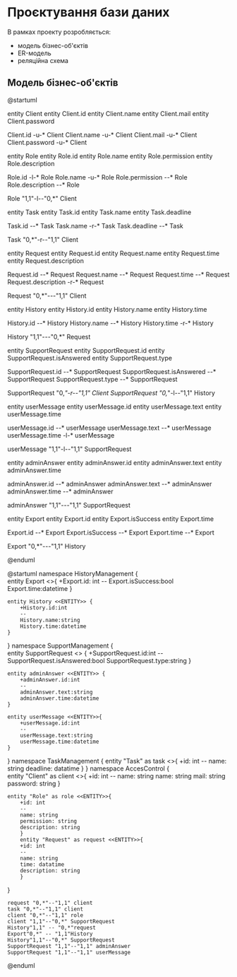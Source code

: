 # Проєктування бази даних

В рамках проекту розробляється: 
- модель бізнес-об'єктів 
- ER-модель
- реляційна схема

## Модель бізнес-об'єктів

@startuml

entity Client
entity Client.id
entity Client.name
entity Client.mail
entity Client.password

Client.id -u-* Client
Client.name -u-* Client
Client.mail -u-* Client
Client.password -u-* Client

entity Role
entity Role.id
entity Role.name
entity Role.permission
entity Role.description

Role.id -l-* Role
Role.name -u-* Role
Role.permission --* Role
Role.description --* Role

Role "1,1"-l--"0,*" Client

entity Task
entity Task.id
entity Task.name
entity Task.deadline

Task.id --* Task
Task.name -r-* Task
Task.deadline --* Task

Task "0,*"-r--"1,1" Client

entity Request
entity Request.id
entity Request.name
entity Request.time
entity Request.description

Request.id --* Request
Request.name --* Request
Request.time --* Request
Request.description -r-* Request

Request "0,*"---"1,1" Client

entity History
entity History.id
entity History.name
entity History.time

History.id --* History
History.name --* History
History.time -r-* History

History "1,1"---"0,*" Request

entity SupportRequest
entity SupportRequest.id
entity SupportRequest.isAnswered
entity SupportRequest.type

SupportRequest.id --* SupportRequest
SupportRequest.isAnswered --* SupportRequest
SupportRequest.type --* SupportRequest

SupportRequest "0,*"-r--"1,1" Client
SupportRequest "0,*"-l--"1,1" History

entity userMessage
entity userMessage.id
entity userMessage.text
entity userMessage.time

userMessage.id --* userMessage
userMessage.text --* userMessage
userMessage.time -l-* userMessage

userMessage "1,1"-l--"1,1" SupportRequest

entity adminAnswer
entity adminAnswer.id
entity adminAnswer.text
entity adminAnswer.time

adminAnswer.id --* adminAnswer
adminAnswer.text --* adminAnswer
adminAnswer.time --* adminAnswer

adminAnswer "1,1"---"1,1" SupportRequest

entity Export
entity Export.id
entity Export.isSuccess
entity Export.time

Export.id --* Export
Export.isSuccess --* Export
Export.time --* Export

Export "0,*"---"1,1" History

@enduml

@startuml
namespace HistoryManagement {  
    entity Export <<ENTITY>>{ 
        +Export.id: int
        --
        Export.isSuccess:bool
        Export.time:datetime
    }
   
    entity History <<ENTITY>> {
        +History.id:int
        --
        History.name:string
        History.time:datetime
    }
}
namespace SupportManagement {   
    entity SupportRequest <<ENTITY>> {
        +SupportRequest.id:int
        --
        SupportRequest.isAnswered:bool
        SupportRequest.type:string
    }
    
    entity adminAnswer <<ENTITY>> {
        +adminAnswer.id:int
        --
        adminAnswer.text:string
        adminAnswer.time:datetime
    }
    
    entity userMessage <<ENTITY>>{ 
        +userMessage.id:int
        --
        userMessage.text:string
        userMessage.time:datetime
    }
}
namespace TaskManagement {
    entity "Task" as task <<ENTITY>>{
        +id: int
        --
        name: string
        deadline: datatime
        }
}
namespace AccesControl {        
    entity "Client" as client <<ENTITY>>{
        +id: int
        --
        name: string
        name: string
        mail: string
        password: string
        }
        
    entity "Role" as role <<ENTITY>>{
        +id: int
        --
        name: string
        permission: string
        description: string
        }
        entity "Request" as request <<ENTITY>>{
        +id: int
        --
        name: string
        time: datatime
        description: string
        }
}        
        
    request "0,*"--"1,1" client
    task "0,*"--"1,1" client
    client "0,*"--"1,1" role
    client "1,1"--"0,*" SupportRequest
    History"1,1" -- "0,*"request
    Export"0,*" -- "1,1"History
    History"1,1"--"0,*" SupportRequest
    SupportRequest "1,1"--"1,1" adminAnswer
    SupportRequest "1,1"--"1,1" userMessage
@enduml